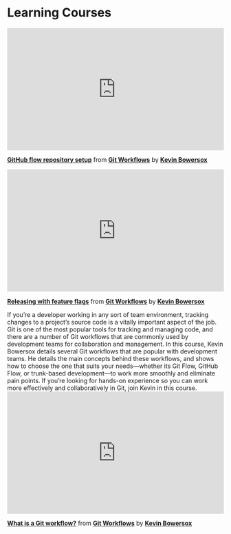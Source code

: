 <script src="https://unpkg.com/launchdarkly-js-client-sdk@2.18.1/dist/ldclient.min.js"></script>

<h1>Learning Courses</h1>
<div style="position:relative;height:0;padding-bottom:56.25%"><iframe width="640" height="360" src="https://www.linkedin.com/learning/embed/git-workflows/github-flow-repository-setup?autoplay=false&claim=AQFxgFnjBLGoSAAAAYrI4cJPwHht36ZoPfzPTRsfJexIeoickpexn6YXqiiZnnKccqq9Hg_CP8OEfAHGdqiY8sujpNAnRUreJygAZmiTvmfeE4_iNLBc3Sx7XW2UMRjoMkcW5xazS0IctSH3xTd77EoF7N70kv4Ck3Iq6rthX-YDm-huC2qrbHPeo-cFz7QorqmsEQUkPR3RJA4nMqB0eWOAFq2hC1yuynsZUh-MuyA6QcN4UtS6mlWpYcRpViym9XQ2dbKwrMUoU52TKhd4jgsUqiKZwcPD_8CbsCbbeaGTjID4GnKPItBWeDLN-9kXF6dIT_VASIv3JTgBZyxtl7RsQ3C-H8kTN9Kr4dy7B5ULrMtuyPvuPj-i_yRgsIVg4Hgso_u-4cEgId4h_1LNiqOkL9vDWHgxZ0Rn9jtn9B_9wFYY4VsdD130W4MAPvgk47YHbhLdW2pJhg1NRAKr-Lw3HYCywZQwdAek9XcFaXF4iqOyyOUfJlJ-3qn9dPhBvuRID8VFMwHflvoROKz_lIunWGujXhTnFyBMNr2sUtxZuEaSJJpwvf2N0vJ7kdohwopB-7OYT1A0rd3qTsYyytYKhcKcZvd4aWd5QBUdjf0hY5ymwnLBYEyQz4AxdCohlpxmJ1kVWaf_NMDUjMbOlA7MaIpALMtmZH1FF-iLq0kLW6KCRZGZBil2nNJR1EeWEekFAzGW9pzUqr-EVtiTBq0TwSSZN5Flu2ZRCVesg06_sVKLFF4Y8QrqzFPwLaZ8ybXFygqBkGLf_m9IiqlN0e8DI-1SR3yU6MEBSHHvwLyiUp5ruMthBInkgGxLCB6RXIe7X7G1Ivc62OiNzJfKADaSL8fFEALeWULf-gy_FrZUn7oHdoHQ6XpTyd8kCEJ3Dsb2vEm4fw_4MtniJhthsa495G11neryAAWcLDvSTe9hJt8Y4vNZFoT75j_Tu9fdLD3EvTYVvQMFtmjCb8Tobpi-d8qCEyc0F6TgN2UQtJU1gbFGz3biU8ZuMAm6Y-GPGpJiVmKtaBbaO30FW678XCxcJ2-H7EXSOcKvwc5TVnFOL7Ut1oeJgBcEefUGbRPJbvB-vm8mVUocQNEXOUunZWZXDqCthS5KYn7aLFcYwBXJC3yXZTYsArWRbqKyXlDJ-kPonTuzZBnjVicijxI_djzOatP7jywKxFIdiJovYB7AlQYkU5X7ZxT5HzBV8wtqTLZIJxY6NURVGKU-JPQvhLVW" mozallowfullscreen="true" webkitallowfullscreen="true" allowfullscreen="true" frameborder="0" style="position:absolute;width:100%;height:100%;left:0"></iframe></div><p><strong><a href="https://www.linkedin.com/learning/git-workflows/github-flow-repository-setup?trk=embed_lil">GitHub flow repository setup</a></strong> from <strong><a href="https://www.linkedin.com/learning/git-workflows?trk=embed_lil">Git Workflows</a></strong> by <strong><a href="https://www.linkedin.com/learning/instructors/kevin-bowersox?trk=embed_lil">Kevin Bowersox</a></strong></p>
<div style="position:relative;height:0;padding-bottom:56.25%"><iframe width="640" height="360" src="https://www.linkedin.com/learning/embed/git-workflows/releasing-with-feature-flags?autoplay=false&claim=AQErLvUAmo0U2wAAAYrI910Xp31eAh_iwrU9OeuDGJuQaIRKr_JBEOuGxmVQCWOJA4e2mQPdUFn6Kg06hYC_wqrc9a80v7AKuYOT4_mNU__mnyH9IJnDUg5Z9bVe1CgZr8uqvNqm_8guvSn5eF_XofuX9Y18_zNUU30GQxH8ZwdwXN9Kbn6o7gDt_n5bChRloYI8D6PxBxRmGl1zle1OvLvG_kAqOIHyWrmKUQffiFbJrkQter3mwnw40OTTWk3aJkjk2QY67RWlXioI78EhcArR9QKFsMqL8qp0rfM7kwo9fyZCQQ26LqWp9NF1401M-i4fSa0nWoWV5XX2yus_HmZsw29kIcnMqNzGjRkcrTOVtehL67Z-v0HINpMjQQZEjel8xls4nE_d30buK3nNQIYXi7zBj1ymJ4Lk19ld8p3DofAlyWQr7A7wqchjXEHfzzQ_VP3D2rL9iTIbgzJyo6zQlzegrhX8M0RsVKlopQlm2HJw_fcIsAxRhhDtPVCNqPYOebo-51CzWJ4MA3p4cJTh0xDXP4f6sNYNRkG1QeQC7SgUtFuc3BXVf6j1hBLQnUOeOi7TBSC80DyHJnfDkW6IyBKAj_NBB9QdnPtokhp3VQNuY0tmPHUCkfHDxiL-G9NrdbZxIXD_m-fPrRWQHZ9m-_qoECzb6_XfDa2bhah-VEj3vplRG5y0RtYy6802xrp1T7ASS1M3SIzTfmGZjxVZlVf39Iy5oRBGjFbBgz5V31P7J1LlpSQSnITRHqnKHaZaV5h1U4Gk_KxcPI9Kvd4N11mDedDDFIKr_g3Rir9y-X1W_O6gITqmxHAQtMCkl8Vcj4OShAiT3WkHWCJU2bNwyA1vmiVFZ4M82OlgMYLGZn9WZE-GILUJtfLLqR6sv72VXyHDTP0BYfDpFl8oi12J5bWOpVCWKxCo6H99rkSZ2wDYF-j6kk6PdJkH5DX1YFTImfYPcTfuap5ZdnPstHevzCrRmc_uZ0uG2j3D0-zqqv9Pxhka9GhShps0dbMsQyaYIZOJoI93por7UqI-DbE7-ltProtoGJFR_KkCuwoUw6tZpMJTuZXCivAcIlyjLsU1zAp5JJLMjO2kKgzlWs3b1aE3gRN27VEo3XSDIbqFIgk8lt318IMAY_grlhIMKVgoGXDUsP5dTmbx7J6gjBBZRlknNR-xrjLn2shM8GY0PB-lAqwT6UkLaSjyI423kW2pWBjXiKHC4QPPUe0jhq8z" mozallowfullscreen="true" webkitallowfullscreen="true" allowfullscreen="true" frameborder="0" style="position:absolute;width:100%;height:100%;left:0"></iframe></div><p><strong><a href="https://www.linkedin.com/learning/git-workflows/releasing-with-feature-flags?trk=embed_lil">Releasing with feature flags</a></strong> from <strong><a href="https://www.linkedin.com/learning/git-workflows?trk=embed_lil">Git Workflows</a></strong> by <strong><a href="https://www.linkedin.com/learning/instructors/kevin-bowersox?trk=embed_lil">Kevin Bowersox</a></strong></p>
If you’re a developer working in any sort of team environment, tracking changes to a project’s source code is a vitally important aspect of the job. Git is one of the most popular tools for tracking and managing code, and there are a number of Git workflows that are commonly used by development teams for collaboration and management. In this course, Kevin Bowersox details several Git workflows that are popular with development teams. He details the main concepts behind these workflows, and shows how to choose the one that suits your needs—whether its Git Flow, GitHub Flow, or trunk-based development—to work more smoothly and eliminate pain points. If you’re looking for hands-on experience so you can work more effectively and collaboratively in Git, join Kevin in this course.
<div id="preview> style="display:none">
<div style="position:relative;height:0;padding-bottom:56.25%"><iframe width="640" height="360" src="https://www.linkedin.com/learning/embed/git-workflows/what-is-a-git-workflow?autoplay=false&claim=AQGqc0PisAENJAAAAYrJHZrvd2V4vWLcQlxKSQPkvarUyHT1Tj-fQ8efiNLVawi1Zts1xhuVffVoSDpRg9Gfvv0S3Ybo9ZTCNf_af_mjli4UF6CRQNRpqvjzED4REJyaaYzSsRWf50zopcv1L8MpTVmAXYSL7PlR9S-SstejZONA2UCnTVXMmrlVT3sp4nEO7AZZ-nOCoy-NeI0QV3GTTW7X3bkWyaIm8uEj7q7v9Mr0uOXN2Z-Xj6sFoznHCV21Y9OwM0ZWoCzD28zl-XrIHuxCDImZ6GhS7J_SrAFkRpl1LC83MwITyDmlCEsE-AG7kWmTfBj_47ENxrYgEgMlkaW4_GkuZb2FduhevfgzKDPBssxXXRgjQzMKAq_oD2JnrzsrMnGU6r7G7eS8KPgnaKs71wt_nij--CenwNROo_WvV7J-rSjWTc7-SSxZuUBoBwct6mVe1hN1GErsn5Jutw_UrJoTY5oQjnuIpuFAAUP-0jxjL9PmJ0crXq0-YU7jGYwYcWVTSlCvyGMVpxCqVtm3UNsqIkv5K-2ZeWYxu2gFGtaYFQi1moyHwbiVNAkSs1z_5C7JfJjYDlmGZQ13la1rW0zmugjmq5hbPeRhfRh-rRvXi1L778sQAw7D2rxRfP_HmuosxVAPBXT_SD8Z2OWr9WmeWtPRSP04r65vlYdLplJf7F0xvxu2IX9jvCDJiFnkE8-kKlusYhn60y1d1td-xxZriyODNhPpyhWERmIjI6-v8qV6Z6CimnrO1k3OvkjAnDpkPz3Z7KEbUBIVJyVYQhyrUWmwMcs3BY5YC0A2ugxEIuKil4-mV3CLgmOM41hiUjVcEcphxb_p9kMVJoZJp5EH_81FuYQ_Fe-PfZQnv8lgBarVCW8ROn7bCMkQUoEXeQ23lv_NT_mkPq5HUHacy0tQBW7KwvyJFlb481IqQx3-teFHRCppTipvZV7rdN3rIx0yW2UDVlWzqWHylIWY8sgb_yw4x-QsNtbCpTk_zrs7av5AxQOtmxgwR8c3bd-SWqWMVpYwHbyFpHZBhZ4PxZOszaPcYLJSfAq7ILSrQLTvKzXE8AmRog43v0olhAzThSzUKS5NANHPncmfy-hbbKRYi82JiLwiOYz17LMzLgmR_OBUIVPPfdkkDPuJ34vcuxe5glwck_1Wn4TeWfeiHYMyJYNYiLOooWEZnbP1JW45o9E38gyn1KJW6l0Mg3AYkbQS94F-Ecryfgzsc8tZ" mozallowfullscreen="true" webkitallowfullscreen="true" allowfullscreen="true" frameborder="0" style="position:absolute;width:100%;height:100%;left:0"></iframe></div><p><strong><a href="https://www.linkedin.com/learning/git-workflows/what-is-a-git-workflow?trk=embed_lil">What is a Git workflow?</a></strong> from <strong><a href="https://www.linkedin.com/learning/git-workflows?trk=embed_lil">Git Workflows</a></strong> by <strong><a href="https://www.linkedin.com/learning/instructors/kevin-bowersox?trk=embed_lil">Kevin Bowersox</a></strong></p>
</div>

<script>
	var clientId = "6510aebce8fcbb11dfd054e3";
	var flagName = "course-preview"
	var user = {anonymous: true};
	var ldclient = window.LDClient.initialize(clientId, user);

	ldclient.on("ready", function() {
		document.getElementById("preview").style.display = ldclient.variation(flagName, false) ?
		"block":"none";
	});

	ldclient.on("change:" + flagName, function(newVal, prevVal) {
		document.getElementById("preview").style.display = newVal ? "block":"none";
	});
</script>
